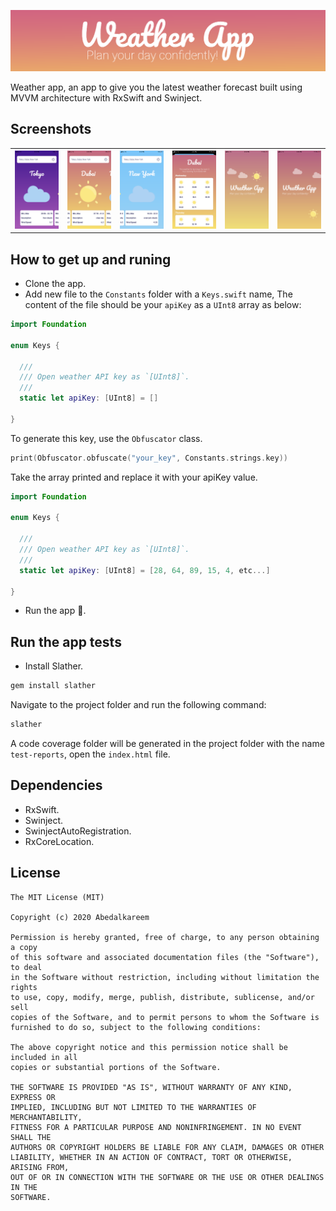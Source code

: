 
<p align="center">
<img src="images/cover.png">  </center>
</p>

Weather app, an app to give you the latest weather forecast built using MVVM architecture with RxSwift and Swinject.

## Screenshots

<table>
  <tbody>
    <tr>
      <th><img src="images/screenshots/IMG_9586.PNG"/></th>
      <th><img src="images/screenshots/IMG_9587.PNG"/></th>
      <th><img src="images/screenshots/IMG_9588.PNG"/></th>
      <th><img src="images/screenshots/IMG_9589.PNG"/></th>
      <th><img src="images/screenshots/IMG_9590.PNG"/></th>
      <th><img src="images/screenshots/IMG_9591.PNG"/></th>
    </tr>
  </tbody>
</table>

## How to get up and runing

- Clone the app.
- Add new file to the `Constants` folder with a `Keys.swift` name, The content of the file should be your `apiKey`
as a `UInt8` array as below:

``` Swift
import Foundation

enum Keys {

  ///
  /// Open weather API key as `[UInt8]`.
  ///
  static let apiKey: [UInt8] = []

}

```

To generate this key, use the `Obfuscator` class.

``` Swift
print(Obfuscator.obfuscate("your_key", Constants.strings.key))
```

Take the array printed and replace it with your apiKey value.

``` Swift
import Foundation

enum Keys {

  ///
  /// Open weather API key as `[UInt8]`.
  ///
  static let apiKey: [UInt8] = [28, 64, 89, 15, 4, etc...]

}

```

- Run the app 🚀.

## Run the app tests

- Install Slather.

``` Bash
gem install slather
```

Navigate to the project folder and run the following command:

``` Bash
slather
```

A code coverage folder will be generated in the project folder with the name `test-reports`, open the `index.html` file.

## Dependencies

- RxSwift.
- Swinject.
- SwinjectAutoRegistration.
- RxCoreLocation.

## License

``` Text
The MIT License (MIT)

Copyright (c) 2020 Abedalkareem

Permission is hereby granted, free of charge, to any person obtaining a copy
of this software and associated documentation files (the "Software"), to deal
in the Software without restriction, including without limitation the rights
to use, copy, modify, merge, publish, distribute, sublicense, and/or sell
copies of the Software, and to permit persons to whom the Software is
furnished to do so, subject to the following conditions:

The above copyright notice and this permission notice shall be included in all
copies or substantial portions of the Software.

THE SOFTWARE IS PROVIDED "AS IS", WITHOUT WARRANTY OF ANY KIND, EXPRESS OR
IMPLIED, INCLUDING BUT NOT LIMITED TO THE WARRANTIES OF MERCHANTABILITY,
FITNESS FOR A PARTICULAR PURPOSE AND NONINFRINGEMENT. IN NO EVENT SHALL THE
AUTHORS OR COPYRIGHT HOLDERS BE LIABLE FOR ANY CLAIM, DAMAGES OR OTHER
LIABILITY, WHETHER IN AN ACTION OF CONTRACT, TORT OR OTHERWISE, ARISING FROM,
OUT OF OR IN CONNECTION WITH THE SOFTWARE OR THE USE OR OTHER DEALINGS IN THE
SOFTWARE.
```
